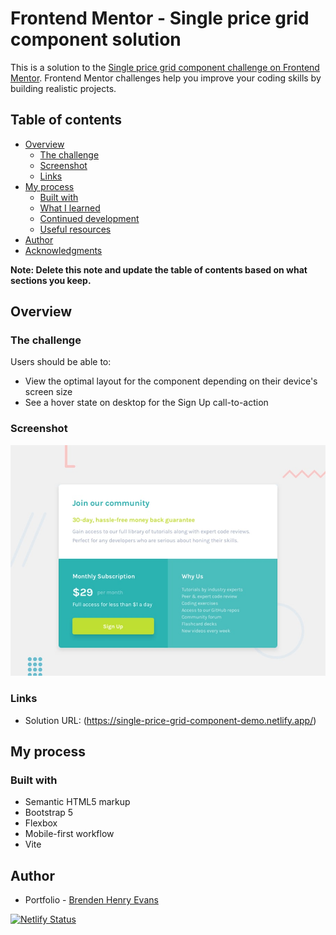 # Frontend Mentor - Single price grid component solution

This is a solution to the [Single price grid component challenge on Frontend Mentor](https://www.frontendmentor.io/challenges/single-price-grid-component-5ce41129d0ff452fec5abbbc). Frontend Mentor challenges help you improve your coding skills by building realistic projects. 

## Table of contents

- [Overview](#overview)
  - [The challenge](#the-challenge)
  - [Screenshot](#screenshot)
  - [Links](#links)
- [My process](#my-process)
  - [Built with](#built-with)
  - [What I learned](#what-i-learned)
  - [Continued development](#continued-development)
  - [Useful resources](#useful-resources)
- [Author](#author)
- [Acknowledgments](#acknowledgments)

**Note: Delete this note and update the table of contents based on what sections you keep.**

## Overview

### The challenge

Users should be able to:

- View the optimal layout for the component depending on their device's screen size
- See a hover state on desktop for the Sign Up call-to-action

### Screenshot

![preview](./design/desktop-preview.jpg)

### Links

- Solution URL: (https://single-price-grid-component-demo.netlify.app/)

## My process

### Built with

- Semantic HTML5 markup
- Bootstrap 5
- Flexbox
- Mobile-first workflow
- Vite

## Author

- Portfolio - [Brenden Henry Evans](https://brendenevans.com)

[![Netlify Status](https://api.netlify.com/api/v1/badges/6bfec89b-88e5-40e5-81c2-51c8d4f2a8d0/deploy-status)](https://app.netlify.com/sites/single-price-grid-component-demo/deploys)